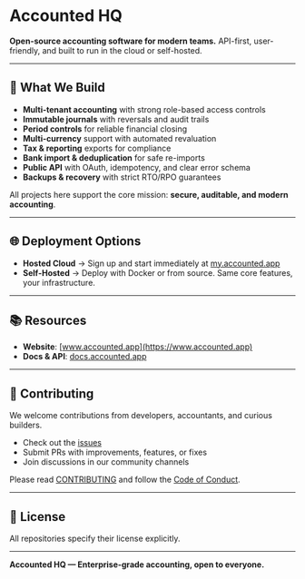 # Accounted HQ

**Open-source accounting software for modern teams.**
API-first, user-friendly, and built to run in the cloud or self-hosted.

---

## 🚀 What We Build
- **Multi-tenant accounting** with strong role-based access controls
- **Immutable journals** with reversals and audit trails
- **Period controls** for reliable financial closing
- **Multi-currency** support with automated revaluation
- **Tax & reporting** exports for compliance
- **Bank import & deduplication** for safe re-imports
- **Public API** with OAuth, idempotency, and clear error schema
- **Backups & recovery** with strict RTO/RPO guarantees

All projects here support the core mission: **secure, auditable, and modern accounting**.

---

## 🌐 Deployment Options
- **Hosted Cloud** → Sign up and start immediately at [my.accounted.app](https://my.accounted.app)
- **Self-Hosted** → Deploy with Docker or from source. Same core features, your infrastructure.

---

## 📚 Resources
- **Website**: [www.accounted.app](https://www.accounted.app)
- **Docs & API**: [docs.accounted.app](https://docs.accounted.app)

---

## 🤝 Contributing
We welcome contributions from developers, accountants, and curious builders.
- Check out the [issues](https://github.com/accounted-hq)
- Submit PRs with improvements, features, or fixes
- Join discussions in our community channels

Please read [CONTRIBUTING](../CONTRIBUTING.md) and follow the [Code of Conduct](../CODE_OF_CONDUCT.md).

---

## 📄 License
All repositories specify their license explicitly.

---

**Accounted HQ — Enterprise-grade accounting, open to everyone.**
